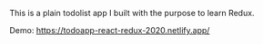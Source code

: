 This is a plain todolist app I built with the purpose to learn Redux.

Demo:
https://todoapp-react-redux-2020.netlify.app/
